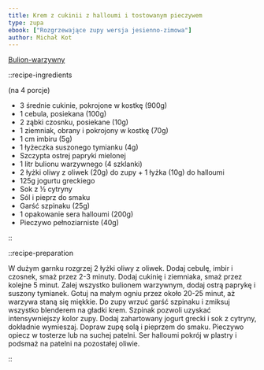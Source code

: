 ```yaml
---
title: Krem z cukinii z halloumi i tostowanym pieczywem
type: zupa
ebook: ["Rozgrzewające zupy wersja jesienno-zimowa"]
author: Michał Kot
---
```


[Bulion-warzywny](/bulion-warzywny)

::recipe-ingredients

(na 4 porcje)
- 3 średnie cukinie, pokrojone w kostkę (900g)
- 1 cebula, posiekana (100g)
- 2 ząbki czosnku, posiekane (10g)
- 1 ziemniak, obrany i pokrojony w kostkę (70g)
- 1 cm imbiru (5g)
- 1 łyżeczka suszonego tymianku (4g)
- Szczypta ostrej papryki mielonej
- 1 litr bulionu warzywnego (4 szklanki)
- 2 łyżki oliwy z oliwek (20g) do zupy + 1 łyżka (10g) do halloumi
- 125g jogurtu greckiego
- Sok z ½ cytryny
- Sól i pieprz do smaku
- Garść szpinaku (25g)
- 1 opakowanie sera halloumi (200g)
- Pieczywo pełnoziarniste (40g)

::

::recipe-preparation

W dużym garnku rozgrzej 2 łyżki oliwy z oliwek. Dodaj cebulę, imbir i czosnek, smaż przez 2-3 minuty. Dodaj cukinię i ziemniaka, smaż przez kolejne 5 minut. Zalej wszystko bulionem warzywnym, dodaj ostrą paprykę i suszony tymianek. Gotuj na małym ogniu przez około 20-25 minut, aż warzywa staną się miękkie. Do zupy wrzuć garść szpinaku i zmiksuj wszystko blenderem na gładki krem. Szpinak pozwoli uzyskać intensywniejszy kolor zupy. Dodaj zahartowany jogurt grecki i sok z cytryny, dokładnie wymieszaj. Dopraw zupę solą i pieprzem do smaku. Pieczywo opiecz w tosterze lub na suchej patelni. Ser halloumi pokrój w plastry i podsmaż na patelni na pozostałej oliwie.

::